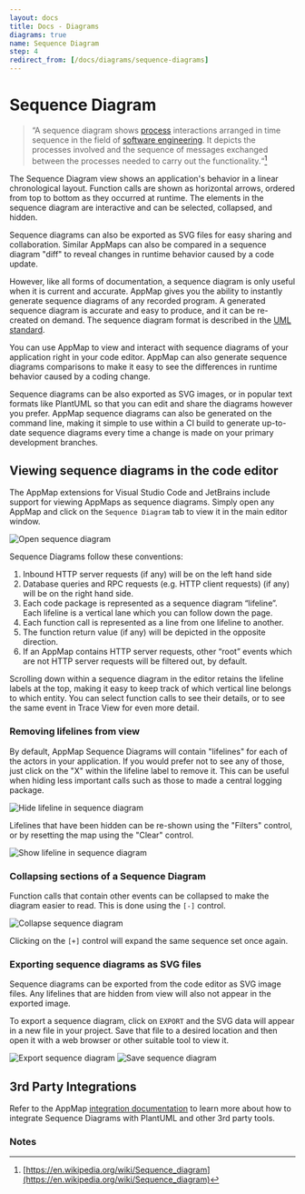 ```yaml
---
layout: docs
title: Docs - Diagrams
diagrams: true
name: Sequence Diagram
step: 4
redirect_from: [/docs/diagrams/sequence-diagrams]
---
```


# Sequence Diagram

> “A sequence diagram shows [process](https://en.wikipedia.org/wiki/Process_(computing)) interactions arranged in time sequence in the field of [software engineering](https://en.wikipedia.org/wiki/Software_engineering). It depicts the processes involved and the sequence of messages exchanged between the processes needed to carry out the functionality.“[^1]

The Sequence Diagram view shows an application's behavior in a linear chronological layout. Function calls are shown as horizontal arrows, ordered from top to bottom as they occurred at runtime. The elements in the sequence diagram are interactive and can be selected, collapsed, and hidden.

Sequence diagrams can also be exported as SVG files for easy sharing and collaboration. Similar AppMaps can also be compared in a sequence diagram "diff" to reveal changes in runtime behavior caused by a code update.

However, like all forms of documentation, a sequence diagram is only useful when it is current and accurate. AppMap gives you the ability to instantly generate sequence diagrams of any recorded program. A generated sequence diagram is accurate and easy to produce, and it can be re-created on demand. The sequence diagram format is described in the [UML standard](https://www.omg.org/spec/UML/).

You can use AppMap to view and interact with sequence diagrams of your application right in your code editor. AppMap can also generate sequence diagrams comparisons to make it easy to see the differences in runtime behavior caused by a coding change.

Sequence diagrams can be also exported as SVG images, or in popular text formats like PlantUML so that you can edit and share the diagrams however you prefer. AppMap sequence diagrams can also be generated on the command line, making it simple to use within a CI build to generate up-to-date sequence diagrams every time a change is made on your primary development branches.

## Viewing sequence diagrams in the code editor

The AppMap extensions for Visual Studio Code and JetBrains include support for viewing AppMaps as sequence diagrams. Simply open any AppMap and click on the `Sequence Diagram` tab to view it in the main editor window.

![Open sequence diagram](/assets/img/docs/find-sequence-diagram.webp "Open sequence diagram")

Sequence Diagrams follow these conventions:
1. Inbound HTTP server requests (if any) will be on the left hand side
2. Database queries and RPC requests (e.g. HTTP client requests) (if any) will be on the right hand side.
3. Each code package is represented as a sequence diagram “lifeline”. Each lifeline is a vertical lane which you can follow down the page.
4. Each function call is represented as a line from one lifeline to another.
5. The function return value (if any) will be depicted in the opposite direction.
6. If an AppMap contains HTTP server requests, other “root” events which are not HTTP server requests will be filtered out, by default.

Scrolling down within a sequence diagram in the editor retains the lifeline labels at the top, making it easy to keep track of which vertical line belongs to which entity. You can select function calls to see their details, or to see the same event in Trace View for even more detail.

### Removing lifelines from view

By default, AppMap Sequence Diagrams will contain "lifelines" for each of the actors in your application. If you would prefer not to see any of those, just click on the "X" within the lifeline label to remove it. This can be useful when hiding less important calls such as those to made a central logging package.

![Hide lifeline in sequence diagram](/assets/img/docs/hide-lifeline-sequence-diagram.webp "Hide lifeline in sequence diagram")

Lifelines that have been hidden can be re-shown using the "Filters" control, or by resetting the map using the "Clear" control.

![Show lifeline in sequence diagram](/assets/img/docs/show-lifeline-sequence-diagram.webp "Show lifeline in sequence diagram")

### Collapsing sections of a Sequence Diagram

Function calls that contain other events can be collapsed to make the diagram easier to read. This is done using the `[-]` control. 

![Collapse sequence diagram](/assets/img/docs/collapse-sequence-diagram.gif "Collapse sequence diagram")

Clicking on the `[+]` control will expand the same sequence set once again.

### Exporting sequence diagrams as SVG files

Sequence diagrams can be exported from the code editor as SVG image files. Any lifelines that are hidden from view will also not appear in the exported image.

To export a sequence diagram, click on `EXPORT` and the SVG data will appear in a new file in your project. Save that file to a desired location and then open it with a web browser or other suitable tool to view it.

![Export sequence diagram](/assets/img/docs/export-sequence-diagram.webp "Export sequence diagram")
![Save sequence diagram](/assets/img/docs/save-sequence-diagram.webp "Save sequence diagram")

## 3rd Party Integrations

Refer to the AppMap [integration documentation](/docs/integrations/plantuml) to learn more about how to integrate Sequence Diagrams with PlantUML and other 3rd party tools. 


### Notes

[^1]:
     [https://en.wikipedia.org/wiki/Sequence_diagram](https://en.wikipedia.org/wiki/Sequence_diagram) 